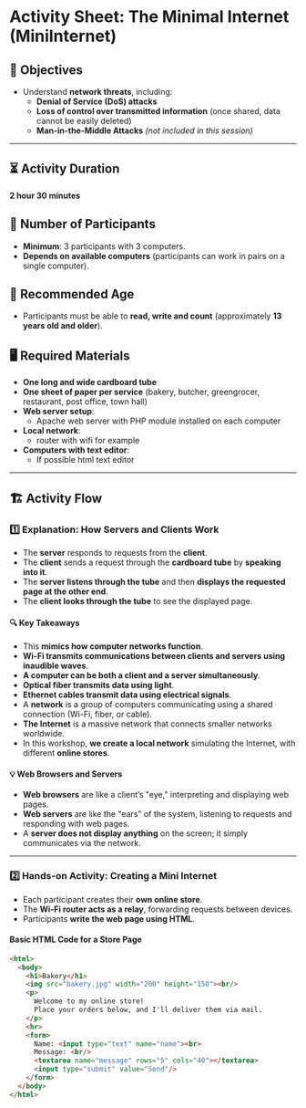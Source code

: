 # Activity Sheet: The Minimal Internet (MiniInternet)

## 🎯 Objectives
- Understand **network threats**, including:
  - **Denial of Service (DoS) attacks**
  - **Loss of control over transmitted information** (once shared, data cannot be easily deleted)
  - **Man-in-the-Middle Attacks** _(not included in this session)_

---

## ⏳ Activity Duration
**2 hour 30 minutes**

## 👥 Number of Participants
- **Minimum**: 3 participants with 3 computers.  
- **Depends on available computers** (participants can work in pairs on a single computer).  

## 🏫 Recommended Age
- Participants must be able to **read, write and count** (approximately **13 years old and older**).

## 🖥️ Required Materials
- **One long and wide cardboard tube**
- **One sheet of paper per service** (bakery, butcher, greengrocer, restaurant, post office, town hall)
- **Web server setup**:
  - Apache web server with PHP module installed on each computer
- **Local network**:
  - router with wifi for example
- **Computers with text editor**:
  - If possible html text editor

---

## 🏗️ Activity Flow

### **1️⃣ Explanation: How Servers and Clients Work**
- The **server** responds to requests from the **client**.
- The **client** sends a request through the **cardboard tube** by **speaking into it**.
- The **server listens through the tube** and then **displays the requested page at the other end**.
- The **client looks through the tube** to see the displayed page.

#### **🔍 Key Takeaways**
- This **mimics how computer networks function**.
- **Wi-Fi transmits communications between clients and servers using inaudible waves**.
- **A computer can be both a client and a server simultaneously**.
- **Optical fiber transmits data using light**.
- **Ethernet cables transmit data using electrical signals**.
- A **network** is a group of computers communicating using a shared connection (Wi-Fi, fiber, or cable).
- **The Internet** is a massive network that connects smaller networks worldwide.
- In this workshop, **we create a local network** simulating the Internet, with different **online stores**.

#### **💡 Web Browsers and Servers**
- **Web browsers** are like a client’s "eye," interpreting and displaying web pages.
- **Web servers** are like the "ears" of the system, listening to requests and responding with web pages.
- A **server does not display anything** on the screen; it simply communicates via the network.

---

### **2️⃣ Hands-on Activity: Creating a Mini Internet**
- Each participant creates their **own online store**.
- The **Wi-Fi router acts as a relay**, forwarding requests between devices.
- Participants **write the web page using HTML**.

#### **Basic HTML Code for a Store Page**
```html
<html>
  <body>
    <h1>Bakery</h1>
    <img src="bakery.jpg" width="200" height="150"><br/>
    <p>
      Welcome to my online store!  
      Place your orders below, and I'll deliver them via mail.
    </p>
    <hr>
    <form>
      Name: <input type="text" name="name"><br>
      Message: <br/>
      <textarea name="message" rows="5" cols="40"></textarea>
      <input type="submit" value="Send"/>
    </form>
  </body>
</html>
